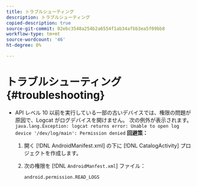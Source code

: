```yaml
---
title: トラブルシューティング
description: トラブルシューティング
copied-description: true
source-git-commit: 02ebc3548a254b2a6554f1ab34afbb3ea5f09bb8
workflow-type: tm+mt
source-wordcount: '46'
ht-degree: 0%

---
```


# トラブルシューティング{#troubleshooting}

* API レベル 10 以前を実行している一部の古いデバイスでは、権限の問題が原因で、Logcat がログデバイスを開けません。 次の例外が表示されます。 `java.lang.Exception: logcat returns error: Unable to open log device '/dev/log/main': Permission denied` **回避策：**

   1. 開く [!DNL AndroidManifest.xml] の下に [!DNL CatalogActivity] プロジェクトを作成します。

   1. 次の権限を [!DNL `AndroidManfest.xml`] ファイル：

      ```
      android.permission.READ_LOGS
      ```
